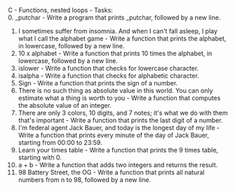 C - Functions, nested loops - Tasks:<br>
0. _putchar - Write a program that prints _putchar, followed by a new line.<br>
1. I sometimes suffer from insomnia. And when I can't fall asleep, I play what I call the alphabet game - Write a function that prints the alphabet, in lowercase, followed by a new line.<br>
2. 10 x alphabet - Write a function that prints 10 times the alphabet, in lowercase, followed by a new line.<br>
3. islower - Write a function that checks for lowercase character.<br>
4. isalpha - Write a function that checks for alphabetic character.<br>
5. Sign - Write a function that prints the sign of a number.<br>
6. There is no such thing as absolute value in this world. You can only estimate what a thing is worth to you - Write a function that computes the absolute value of an integer.<br>
7. There are only 3 colors, 10 digits, and 7 notes; it's what we do with them that's important - Write a function that prints the last digit of a number.<br>
8. I'm federal agent Jack Bauer, and today is the longest day of my life - Write a function that prints every minute of the day of Jack Bauer, starting from 00:00 to 23:59.<br>
9. Learn your times table - Write a function that prints the 9 times table, starting with 0.<br>
10. a + b - Write a function that adds two integers and returns the result.<br>
11. 98 Battery Street, the OG - Write a function that prints all natural numbers from n to 98, followed by a new line.<br>

